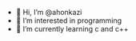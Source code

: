 - 👋 Hi, I’m @ahonkazi
- 👀 I’m interested in programming
- 🌱 I’m currently learning c and c++

<!---
ahonkazi/ahonkazi is a ✨ special ✨ repository because its `README.md` (this file) appears on your GitHub profile.
You can click the Preview link to take a look at your changes.
--->
